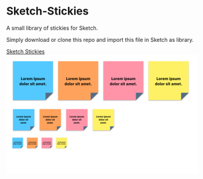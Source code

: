 # Sketch-Stickies
A small library of stickies for Sketch.

Simply download or clone this repo and import this file in Sketch as library.

[Sketch Stickies](https://raw.githubusercontent.com/thomas-ge/Sketch-Stickies/master/_src/Sticky%20Note%20Base.png)
![](https://raw.githubusercontent.com/thomas-ge/Sketch-Stickies/master/_src/Sticky%20Note%20Base.png)
